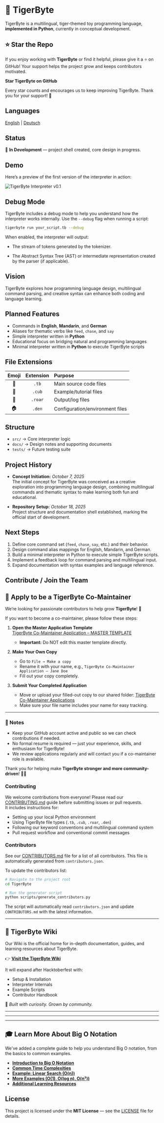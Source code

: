 # 🐯 TigerByte

TigerByte is a multilingual, tiger-themed toy programming language, **implemented in Python**, currently in conceptual development.

## ⭐ Star the Repo

If you enjoy working with **TigerByte** or find it helpful, please give it a ⭐ on GitHub! Your support helps the project grow and keeps contributors motivated.

**Star TigerByte on GitHub**

Every star counts and encourages us to keep improving TigerByte. Thank you for your support! 🎉


## Languages
[English](./README.md) | [Deutsch](./README.de.md)

## Status
🚧 **In Development** — project shell created, core design in progress.

## Demo
Here’s a preview of the first version of the interpreter in action:

![TigerByte Interpreter v0.1](assets/Interpreterv01.jpg)

## Debug Mode

TigerByte includes a debug mode to help you understand how the interpreter works internally. Use the `--debug` flag when running a script:

```bash
tigerbyte run your_script.tb --debug
```
When enabled, the interpreter will output:

* The stream of tokens generated by the tokenizer.

* The Abstract Syntax Tree (AST) or intermediate representation created by the parser (if applicable).

## Vision
TigerByte explores how programming language design, multilingual command parsing, and creative syntax can enhance both coding and language learning.

## Planned Features
- Commands in **English**, **Mandarin**, and **German**
- Aliases for thematic verbs like `feed`, `chase`, and `say`
- Simple interpreter written in **Python**
- Educational focus on bridging natural and programming languages
- Minimal interpreter written in **Python** to execute TigerByte scripts


## File Extensions
| Emoji | Extension | Purpose |
|:--:|:--:|:--|
| 🐯 | `.tb` | Main source code files |
| 🐾 | `.cub` | Example/tutorial files |
| 📣 | `.roar` | Output/log files |
| 🏠 | `.den` | Configuration/environment files |

## Structure
- `src/` → Core interpreter logic  
- `docs/` → Design notes and supporting documents  
- `tests/` → Future testing suite  

## Project History
- **Concept Initiation:** *October 7, 2025*  
  The initial concept for TigerByte was conceived as a creative exploration into programming language design, combining multilingual commands and thematic syntax to make learning both fun and educational.

- **Repository Setup:** *October 18, 2025*  
  Project structure and documentation shell established, marking the official start of development.

## Next Steps
1. Define core command set (`feed`, `chase`, `say`, etc.) and their behavior.  
2. Design command alias mappings for English, Mandarin, and German.  
3. Build a minimal interpreter in Python to execute simple TigerByte scripts.  
4. Implement a feedback loop for command parsing and multilingual input.  
5. Expand documentation with syntax examples and language reference.


## **Contribute / Join the Team**

## 🐯 Apply to be a TigerByte Co-Maintainer

We’re looking for passionate contributors to help grow **TigerByte**! 🐾  

If you want to become a co-maintainer, please follow these steps:

1. **Open the Master Application Template**  
   [TigerByte Co-Maintainer Application – MASTER TEMPLATE](https://docs.google.com/document/d/1azJwTBzxweCqWRmvc-oJT71cxcib7Eh1gHE2NCe98yE/edit?usp=drive_link)  
   - **Important:** Do NOT edit this master template directly.  

2. **Make Your Own Copy**  
   - Go to `File → Make a copy`  
   - Rename it with your name, e.g., `TigerByte Co-Maintainer Application – Jane Doe`  
   - Fill out your copy completely.

3. **Submit Your Completed Application**  
   - Move or upload your filled-out copy to our shared folder: [TigerByte Co-Maintainer Applications](https://drive.google.com/drive/folders/1UG48GjcmEboezK47mXGp5goKvQS8F2vW?usp=drive_link)  
   - Make sure your file name includes your name for easy tracking.

---

### 📌 Notes
- Keep your GitHub account active and public so we can check contributions if needed.  
- No formal resume is required — just your experience, skills, and enthusiasm for TigerByte!  
- We review applications regularly and will contact you if a co-maintainer role is available.  

Thank you for helping make **TigerByte stronger and more community-driven**! 🐯🔥



### Contributing

We welcome contributions from everyone! Please read our [CONTRIBUTING.md](./CONTRIBUTING.md) guide before submitting issues or pull requests.  
It includes instructions for:

- Setting up your local Python environment  
- Using TigerByte file types (`.tb`, `.cub`, `.roar`, `.den`)  
- Following our keyword conventions and multilingual command system  
- Pull request workflow and conventional commit messages

### Contributors

See our [CONTRIBUTORS.md](./CONTRIBUTORS.md) file for a list of all contributors. This file is automatically generated from `contributors.json`.

To update the contributors list:

```bash
# Navigate to the project root
cd TigerByte

# Run the generator script
python scripts/generate_contributors.py
```

The script will automatically read `contributors.json` and update `CONTRIBUTORS.md` with the latest information.

---

## 📘 TigerByte Wiki

Our Wiki is the official home for in-depth documentation, guides, and learning resources about TigerByte.

👉 **[Visit the TigerByte Wiki](https://github.com/bijiyiqi2017/TigerByte/wiki)**

It will expand after Hacktoberfest with:
- Setup & Installation
- Interpreter Internals
- Example Scripts
- Contributor Handbook

🐅 *Built with curiosity. Grown by community.*

---


---

---

## 🎓 Learn More About Big O Notation

We've added a complete guide to help you understand Big O notation, from the basics to common examples.

* **[Introduction to Big O Notation](./docs/learn/big-o-notation/index.md)**
* **[Common Time Complexities](./docs/learn/big-o-notation/common-complexities.md)**
* **[Example: Linear Search (O(n))](./docs/learn/big-o-notation/linear-search.md)**
* **[More Examples (O(1), O(log n), O(n²))](./docs/learn/big-o-notation/more-examples.md)**
* **[Additional Learning Resources](./docs/learn/big-o-notation/resources.md)**

## License
This project is licensed under the **MIT License** — see the [LICENSE](./LICENSE) file for details.
